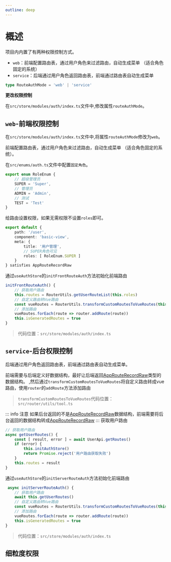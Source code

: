 ```yaml
---
outline: deep
---
```


# 概述

项目内内置了有两种权限控制方式。

* `web`：前端配置路由表，通过用户角色来过滤路由，自动生成菜单 （适合角色固定的系统）
* `service`：后端通过用户角色返回路由表，前端通过路由表自动生成菜单

```ts
type RouteAuthMode = 'web' | 'service'
```

**更改权限控制**

在`src/store/modules/auth/index.ts`文件中,修改属性`routeAuthMode`。

## `web`-前端权限控制

在`src/store/modules/auth/index.ts`文件中,将属性`routeAuthMode`修改为`web`。

前端配置路由表，通过用户角色来过滤路由，自动生成菜单 （适合角色固定的系统）。

在`src/enums/auth.ts`文件中配置`固定角色`。

```ts
export enum RoleEnum {
    // 超级管理员
    SUPER = 'Super',
    // 管理员
    ADMIN = 'Admin',
    // 测试
    TEST = 'Test'
}
```

给路由设置权限，如果无需权限不设置`roles`即可。

```ts {7}
export default {
    path: '/user',
    component: 'basic-view',
    meta: {
        title: '用户管理',
        // SUPER角色可见
        roles: [ RoleEnum.SUPER ]
    }
} satisfies AppRouteRecordRaw
```
通过`useAuthStore`的`initFrontRouteAuth`方法初始化前端路由
```ts
initFrontRouteAuth() {
    // 获取用户路由
    this.routes = RouterUtils.getUserRouteList(this.roles)
    // 自定义路由转Vue路由
    const vueRoutes = RouterUtils.transformCustomRoutesToVueRoutes(this.routes)
    // 添加路由
    vueRoutes.forEach(route => router.addRoute(route))
    this.isGeneratedRoutes = true
}
```
> 代码位置：`src/store/modules/auth/index.ts`

## `service`-后台权限控制

后端通过用户角色返回路由表，前端通过路由表自动生成菜单。

前端需要与后端定义好数据结构，最好让后端返回[AppRouteRecordRaw](/frontEndGuide/basis/routeAndMenu#路由类型)类型的数据结构。
,然后通过`transformCustomRoutesToVueRoutes`将自定义路由转成vue路由，使用`router`的`addRoute`方法添加路由

> `transformCustomRoutesToVueRoutes`代码位置：`src/router/utils/tool.ts`

::: info 注意
如果后台返回的不是[AppRouteRecordRaw](/frontEndGuide/basis/routeAndMenu#路由类型)数据结构，前端需要将后台返回的数据结构转成[AppRouteRecordRaw](/frontEndGuide/basis/routeAndMenu#路由类型)
:::
获取用户路由
```ts
// 获取用户路由
async getUserRoutes() {
    const [ result, error ] = await UserApi.getRoutes()
    if (error) {
        this.initAuthStore()
        return Promise.reject('用户路由获取失败')
    }
    this.routes = result
}
```

通过`useAuthStore`的`initServerRouteAuth`方法初始化前端路由
```ts
 async initServerRouteAuth() {
    // 获取用户路由
    await this.getUserRoutes()
    // 自定义路由转Vue路由
    const vueRoutes = RouterUtils.transformCustomRoutesToVueRoutes(this.routes)
    // 添加路由
    vueRoutes.forEach(route => router.addRoute(route))
    this.isGeneratedRoutes = true
}
```
> 代码位置：`src/store/modules/auth/index.ts`

## 细粒度权限
